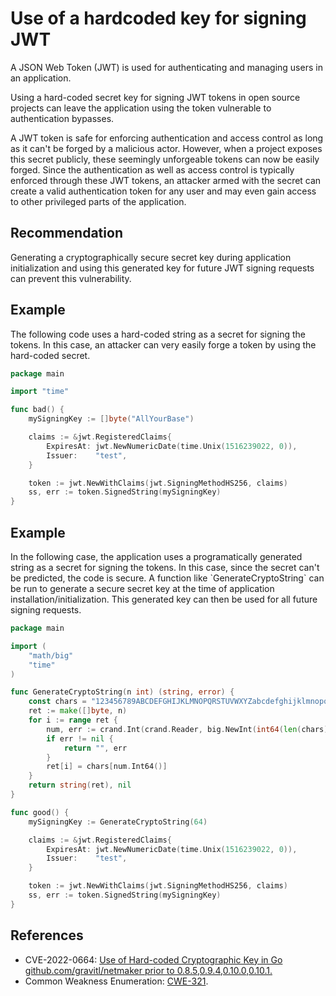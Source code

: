 # Use of a hardcoded key for signing JWT
A JSON Web Token (JWT) is used for authenticating and managing users in an application.

Using a hard-coded secret key for signing JWT tokens in open source projects can leave the application using the token vulnerable to authentication bypasses.

A JWT token is safe for enforcing authentication and access control as long as it can't be forged by a malicious actor. However, when a project exposes this secret publicly, these seemingly unforgeable tokens can now be easily forged. Since the authentication as well as access control is typically enforced through these JWT tokens, an attacker armed with the secret can create a valid authentication token for any user and may even gain access to other privileged parts of the application.


## Recommendation
Generating a cryptographically secure secret key during application initialization and using this generated key for future JWT signing requests can prevent this vulnerability.


## Example
The following code uses a hard-coded string as a secret for signing the tokens. In this case, an attacker can very easily forge a token by using the hard-coded secret.


```go
package main

import "time"

func bad() {
	mySigningKey := []byte("AllYourBase")

	claims := &jwt.RegisteredClaims{
		ExpiresAt: jwt.NewNumericDate(time.Unix(1516239022, 0)),
		Issuer:    "test",
	}

	token := jwt.NewWithClaims(jwt.SigningMethodHS256, claims)
	ss, err := token.SignedString(mySigningKey)
}

```

## Example
In the following case, the application uses a programatically generated string as a secret for signing the tokens. In this case, since the secret can't be predicted, the code is secure. A function like \`GenerateCryptoString\` can be run to generate a secure secret key at the time of application installation/initialization. This generated key can then be used for all future signing requests.


```go
package main

import (
	"math/big"
	"time"
)

func GenerateCryptoString(n int) (string, error) {
	const chars = "123456789ABCDEFGHIJKLMNOPQRSTUVWXYZabcdefghijklmnopqrstuvwxyz-"
	ret := make([]byte, n)
	for i := range ret {
		num, err := crand.Int(crand.Reader, big.NewInt(int64(len(chars))))
		if err != nil {
			return "", err
		}
		ret[i] = chars[num.Int64()]
	}
	return string(ret), nil
}

func good() {
	mySigningKey := GenerateCryptoString(64)

	claims := &jwt.RegisteredClaims{
		ExpiresAt: jwt.NewNumericDate(time.Unix(1516239022, 0)),
		Issuer:    "test",
	}

	token := jwt.NewWithClaims(jwt.SigningMethodHS256, claims)
	ss, err := token.SignedString(mySigningKey)
}

```

## References
* CVE-2022-0664: [Use of Hard-coded Cryptographic Key in Go github.com/gravitl/netmaker prior to 0.8.5,0.9.4,0.10.0,0.10.1. ](https://nvd.nist.gov/vuln/detail/CVE-2022-0664)
* Common Weakness Enumeration: [CWE-321](https://cwe.mitre.org/data/definitions/321.html).
